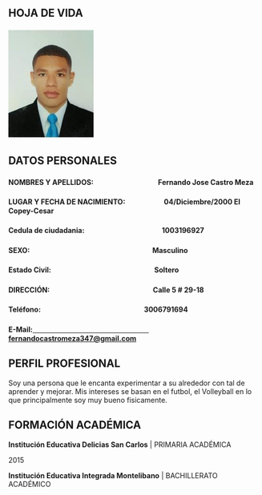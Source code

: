 ## HOJA DE VIDA

![Mi foto](imagenes/fernandoca.png)

## DATOS PERSONALES
#### NOMBRES Y APELLIDOS:ㅤㅤㅤㅤㅤㅤㅤㅤㅤㅤFernando Jose Castro Meza
#### LUGAR Y FECHA DE NACIMIENTO:ㅤㅤㅤㅤㅤㅤ04/Diciembre/2000 El Copey-Cesar
#### Cedula de ciudadania:ㅤㅤㅤㅤㅤㅤㅤㅤㅤㅤㅤㅤ1003196927 
#### SEXO:ㅤㅤㅤㅤㅤㅤㅤㅤㅤㅤㅤㅤㅤㅤㅤㅤㅤㅤㅤMasculino
#### Estado Civil:ㅤㅤㅤㅤㅤㅤㅤㅤㅤㅤㅤㅤㅤㅤㅤㅤSoltero
#### DIRECCIÓN:ㅤㅤㅤㅤㅤㅤㅤㅤㅤㅤㅤㅤㅤㅤㅤㅤCalle 5 # 29-18 
#### Teléfono:ㅤㅤㅤㅤㅤㅤㅤㅤㅤㅤㅤㅤㅤㅤㅤㅤ3006791694
#### E-Mail:ㅤㅤㅤㅤㅤㅤㅤㅤㅤㅤㅤㅤㅤㅤㅤㅤㅤㅤfernandocastromeza347@gmail.com

## PERFIL PROFESIONAL

Soy una persona que le encanta experimentar a su alrededor con tal de aprender y mejorar. Mis intereses se basan en el futbol, el Volleyball en lo que principalmente soy muy bueno fisicamente. 

## FORMACIÓN ACADÉMICA
**Institución Educativa Delicias San Carlos** | PRIMARIA ACADÉMICA

2015

**Institución Educativa Integrada Montelibano** |  BACHILLERATO ACADÉMICO 
